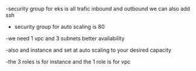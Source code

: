 -security group for eks is all trafic inbound and outbound
we can also add ssh

- security group for auto scaling is 80

-we need 1 vpc and 3 subnets better availability

-also and instance and set at auto scaling to your desired capacity

-the 3 roles is for instance and the 1 role is for vpc

